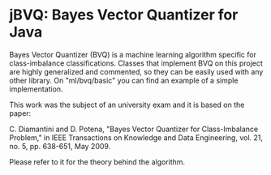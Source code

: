 # jBVQ: Bayes Vector Quantizer for Java #

Bayes Vector Quantizer (BVQ) is a machine learning algorithm specific for class-imbalance classifications.
Classes that implement BVQ on this project are highly generalized and commented, so they can be easily used with any other library.
On "ml/bvq/basic" you can find an example of a simple implementation.

This work was the subject of an university exam and it is based on the paper:

C. Diamantini and D. Potena, "Bayes Vector Quantizer for Class-Imbalance Problem," in IEEE Transactions on Knowledge and Data Engineering, vol. 21, no. 5, pp. 638-651, May 2009.

Please refer to it for the theory behind the algorithm.
